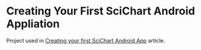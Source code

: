 # Creating Your First SciChart Android Appliation

Project used in [Creating your first SciChart Android App](https://www.scichart.com/documentation/android/current/articles/quickStartGuide/Creating%20Your%20First%20SciChart%20Android%20App.html) article.
